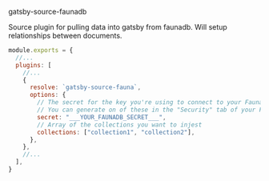 gatsby-source-faunadb

Source plugin for pulling data into gatsby from faunadb.
Will setup relationships between documents.


```js
module.exports = {
  //...
  plugins: [
    //...
    {
      resolve: `gatsby-source-fauna`,
      options: {
        // The secret for the key you're using to connect to your Fauna database.
        // You can generate on of these in the "Security" tab of your Fauna Console.
        secret: "___YOUR_FAUNADB_SECRET___",
        // Array of the collections you want to injest
        collections: ["collection1", "collection2"],
      },
    },
    //...
  ],
}
```
